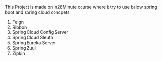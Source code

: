 This Project is made on in28Minute course where it try to use below spring boot and spring cloud concpets

1. Feign
2. Ribbon
3. Spring Cloud Config Server
4. Spring Cloud Sleuth
5. Spring Eureka Server
6. Spring Zuul
7. Zipkin
